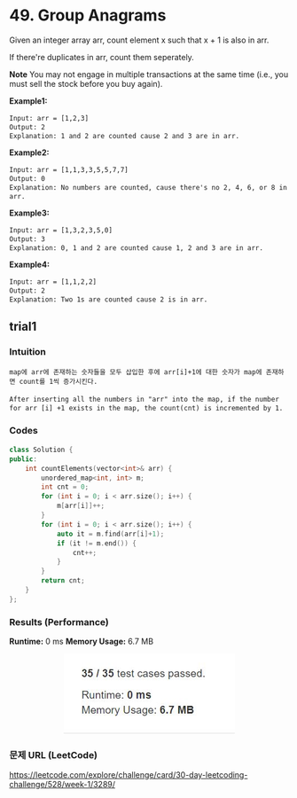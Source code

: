 # 49. Group Anagrams
Given an integer array arr, count element x such that x + 1 is also in arr.  

If there're duplicates in arr, count them seperately.  

**Note**
You may not engage in multiple transactions at the same time (i.e., you must sell the stock before you buy again).  

**Example1:**   
```
Input: arr = [1,2,3]
Output: 2
Explanation: 1 and 2 are counted cause 2 and 3 are in arr.
```

**Example2:**   
```
Input: arr = [1,1,3,3,5,5,7,7]
Output: 0
Explanation: No numbers are counted, cause there's no 2, 4, 6, or 8 in arr.
```

**Example3:**   
```
Input: arr = [1,3,2,3,5,0]
Output: 3
Explanation: 0, 1 and 2 are counted cause 1, 2 and 3 are in arr.
```

**Example4:**   
```
Input: arr = [1,1,2,2]
Output: 2
Explanation: Two 1s are counted cause 2 is in arr.
```

## trial1
### Intuition
```
map에 arr에 존재하는 숫자들을 모두 삽입한 후에 arr[i]+1에 대한 숫자가 map에 존재하면 count를 1씩 증가시킨다.

After inserting all the numbers in "arr" into the map, if the number for arr [i] +1 exists in the map, the count(cnt) is incremented by 1.
```
### Codes  
```cpp
class Solution {
public:
	int countElements(vector<int>& arr) {
		unordered_map<int, int> m;
		int cnt = 0;
		for (int i = 0; i < arr.size(); i++) {
			m[arr[i]]++;
		}
		for (int i = 0; i < arr.size(); i++) {
			auto it = m.find(arr[i]+1);
			if (it != m.end()) {
				cnt++;
			}
		}
		return cnt;
	}
};
```

### Results (Performance)  
**Runtime:**  0 ms 
**Memory Usage:** 	6.7 MB

<p align="center"> 
<img src="./capture.JPG">
</p>


### 문제 URL (LeetCode)  
https://leetcode.com/explore/challenge/card/30-day-leetcoding-challenge/528/week-1/3289/
